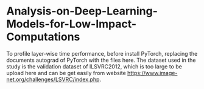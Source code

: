 # Analysis-on-Deep-Learning-Models-for-Low-Impact-Computations
To profile layer-wise time performance, before install PyTorch, replacing the documents autograd of PyTorch with the files here.
The dataset used in the study is the validation dataset of ILSVRC2012, which is too large to be upload here and can be get easily from website https://www.image-net.org/challenges/LSVRC/index.php.
